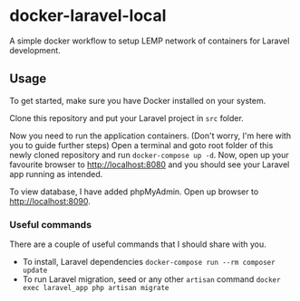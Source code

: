 # docker-laravel-local
A simple docker workflow to setup LEMP network of containers for Laravel development.

## Usage
To get started, make sure you have Docker installed on your system.

Clone this repository and put your Laravel project in `src` folder.

Now you need to run the application containers. (Don't worry, I'm here with you to guide further steps)
Open a terminal and goto root folder of this newly cloned repository and run `docker-compose up -d`.
Now, open up your favourite browser to [http://localhost:8080](http://localhost:8080) and you should see your Laravel app running as intended.

To view database, I have added phpMyAdmin. Open up browser to [http://localhost:8090](http://localhost:8090).

### Useful commands
There are a couple of useful commands that I should share with you.

- To install, Laravel dependencies `docker-compose run --rm composer update`
- To run Laravel migration, seed or any other `artisan` command `docker exec laravel_app php artisan migrate`

